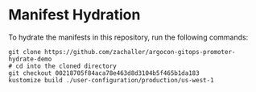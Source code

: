 # Manifest Hydration

To hydrate the manifests in this repository, run the following commands:

```shell
git clone https://github.com/zachaller/argocon-gitops-promoter-hydrate-demo
# cd into the cloned directory
git checkout 00218705f84aca78e463d8d3104b5f465b1da183
kustomize build ./user-configuration/production/us-west-1
```
